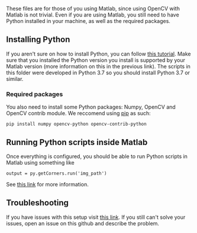 These files are for those of you using Matlab, since using OpenCV with Matlab is not trivial. Even if you are using Matlab, you still need to have Python installed in your machine, as well as the required packages.

## Installing Python
If you aren't sure on how to install Python, you can follow [this tutorial](https://www.mathworks.com/help/matlab/matlab_external/install-supported-python-implementation.html).
Make sure that you installed the Python version you install is supported by your Matlab version (more information on this in the previous link). The scripts in this folder were developed in Python 3.7 so you should install Python 3.7 or similar.

### Required packages
You also need to install some Python packages: Numpy, OpenCV and OpenCV contrib module. We reccomend using [pip](https://pip.pypa.io/en/stable/installation/) as such:

`pip install numpy opencv-python opencv-contrib-python`

## Running Python scripts inside Matlab
Once everything is configured, you should be able to run Python scripts in Matlab using something like

`output = py.getCorners.run('img_path')`

See [this link](https://www.mathworks.com/help/matlab/matlab_external/call-user-defined-custom-module.html) for more information.

## Troubleshooting
If you have issues with this setup visit [this link](https://github.com/altermarkive/Calling-Python-from-Matlab). If you still can't solve your issues, open an issue on this github and describe the problem.
